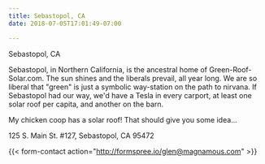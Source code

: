 ```yaml
---
title: Sebastopol, CA
date: 2018-07-05T17:01:49-07:00

---
```

Sebastopol, CA

Sebastopol, in Northern California, is the ancestral home of Green-Roof-Solar.com. The sun shines and the liberals prevail, all year long. We are so liberal that "green" is just a symbolic way-station on the path to nirvana. If Sebastopol had our way, we'd have a Tesla in every carport, at least one solar roof per capita, and another on the barn.

My chicken coop has a solar roof! That should give you some idea...

125 S. Main St. #127, Sebastopol, CA 95472

{{< form-contact action="http://formspree.io/glen@magnamous.com" >}}